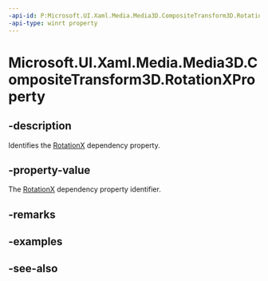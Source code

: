 ```yaml
---
-api-id: P:Microsoft.UI.Xaml.Media.Media3D.CompositeTransform3D.RotationXProperty
-api-type: winrt property
---
```


<!-- Property syntax
public Windows.UI.Xaml.DependencyProperty RotationXProperty { get; }
-->

# Microsoft.UI.Xaml.Media.Media3D.CompositeTransform3D.RotationXProperty

## -description
Identifies the [RotationX](compositetransform3d_rotationx.md) dependency property.

## -property-value
The [RotationX](compositetransform3d_rotationx.md) dependency property identifier.

## -remarks

## -examples

## -see-also
